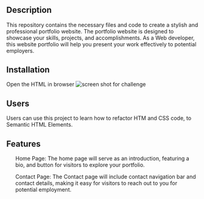 # <Amanda Portfolio>

## Description

This repository contains the necessary files and code to create a stylish and professional portfolio website. The portfolio website is designed to showcase your skills, projects, and accomplishments. As a Web developer, this website portfolio will help you present your work effectively to potential employers.


## Installation

Open the HTML in browser
![screen shot for challenge](https://github.com/afig90/HTMLSemantic1/assets/139464759/b3b093f8-e887-4277-818c-32b222b281a6)

## Users
Users can use this project to learn how to refactor HTM and CSS code, to Semantic HTML Elements.

## Features

<ul> Home Page: The home page will serve as an introduction, featuring a bio, and button for visitors to explore your portfolio.
</ul>
<ul>
Contact Page: The Contact page will include contact navigation bar and contact details, making it easy for visitors to reach out to you for potential employment.
</u>